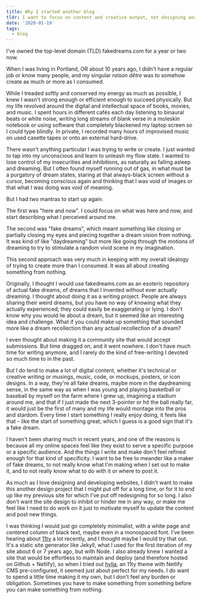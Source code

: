 ```yaml
---
title: Why I started another blog
tldr: I want to focus on content and creative output, not designing another site from scratch and worrying about maintaining it and staying on-brand.
date: '2020-01-19'
tags:
  - blog
---
```


I've owned the top-level domain (TLD) fakedreams.com for a year or two now.

When I was living in Portland, OR about 10 years ago, I didn't have a regular job or know many people, and my singular *raison dêtre* was to somehow create as much or more as I consumed. 

While I treaded softly and conserved my energy as much as possible, I knew I wasn't strong enough or efficient enough to succeed physically. But my life revolved around the digital and intellectual space of books, movies, and music. I spent hours in different cafés each day listening to binaural beats or white noise, writing long streams of blank verse in a moleskin notebook or using software that completely blackened my laptop screen so I could type blindly. In private, I recorded many hours of improvised music on used casette tapes or onto an external hard-drive.

There wasn't anything particular I was trying to write or create. I just wanted to tap into my unconscious and learn to unleash my flow state. I wanted to lose control of my insecurities and inhibitions, as naturally as falling asleep and dreaming. But I often found myself running out of gas, in what must be a purgatory of dream states, staring at that always-black screen without a cursor, becoming conscious again and thinking that I was void of images or that what I was doing was void of meaning. 

But I had two mantras to start up again. 

The first was "here and now". I could focus on what was here and now, and start describing what I perceived around me. 

The second was "fake dreams", which meant something like closing or partially closing my eyes and piecing together a dream vision from nothing. It was kind of like "daydreaming" but more like going through the motions of dreaming to try to stimulate a random vivid scene in my imagination.

This second approach was very much in keeping with my overall idealogy of trying to create more than I consumed. It was all about creating something from nothing.

Originally, I thought I would use fakedreams.com as an esoteric repository of actual fake dreams, of dreams that I invented without ever actually dreaming. I thought about doing it as a writing project. People are always sharing their weird dreams, but you have no way of knowing what they actually experienced; they could easily be exaggerating or lying. I don't know why you would lie about a dream, but it seemed like an interesting idea and challenge. What if you could make up something that sounded more like a dream recollection than any actual recollection of a dream?

 I even thought about making it a community site that would accept submissions. But time dragged on, and it went nowhere. I don't have much time for writing anymore, and I rarely do the kind of free-writing I devoted so much time to in the past.
 
 But I do tend to make a lot of digital content, whether it's technical or creative writing or musings, music, code, or mockups, posters, or icon designs. In a way, they're all fake dreams, maybe more in the daydreaming sense, in the same way as when I was young and playing basketball or baseball by myself on the farm where I grew up, imagining a stadium around me, and that if I just made the next 3-pointer or hit the ball really far, it would just be the first of many and my life would montage into the pros and stardom. Every time I start something I really enjoy doing, it feels like that – like the start of something great; which I guess is a good sign that it's a fake dream.

 I haven't been sharing much in recent years, and one of the reasons is because all my online spaces feel like they exist to serve a specific purpose or a specific audience. And the things I write and make don't feel refined enough for that kind of specificity. I want to be free to meander like a maker of fake dreams, to not really know what I'm making when I set out to make it, and to not really know what to do with it or where to post it.

 As much as I love designing and developing websites, I didn't want to make this another design project that I might put off for a long time, or for it to end up like my previous site for which I've put off redesigning for so long. I also don't want the site design to inhibit or hinder me in any way, or make me feel like I need to do work on it just to motivate myself to update the content and post new things.
 
 I was thinking I would just go completely minimalist, with a white page and centered column of black text, maybe even in a monospaced font. I've been hearing about [11ty](https://www.11ty.dev/) a lot recently, and I thought maybe I would try that out. It's a static site generator like Jekyll, what I used for the first iteration of my site about 6 or 7 years ago, but with Node. I also already knew I wanted a site that would be effortless to maintain and deploy (and therefore hosted on Github + Netlify), so when I tried out [hylia](https://github.com/hankchizljaw/hylia), an 11ty theme with Netlify CMS pre-configured, it seemed just about perfect for my needs. I do want to spend a little time making it my own, but I don't feel any burden or obligation. Sometimes you have to make something from something before you can make something from nothing.